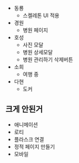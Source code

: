 - 동룡
  - 스켈레톤 UI 적용
- 경원
  - 병원 페이지
- 호성
  - 사진 모달
  - 병원 상세모달
  - 병원 관리하기 삭제버튼
- 소희
  - 여행 중
- 다현
  - 도커

## 크게 안된거

- 애니메이션
- 로티
- 플라스크 연결
- 정적 페이지 만들기
- 모바일
